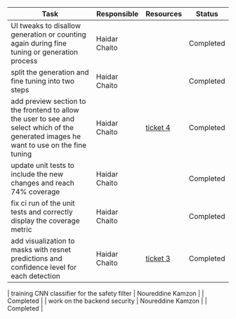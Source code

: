 | **Task**                                                                                                                                | **Responsible** | **Resources**                                                                                        | **Status** |
| --------------------------------------------------------------------------------------------------------------------------------------- | --------------- | ---------------------------------------------------------------------------------------------------- | ---------- |
| UI tweaks to disallow generation or counting again during fine tuning or generation process                                             | Haidar Chaito   |                                                                                                      | Completed  |
| split the generation and fine tuning into two steps                                                                                     | Haidar Chaito   |                                                                                                      | Completed  |
| add preview section to the frontend to allow the user to see and select which of the generated images he want to use on the fine tuning | Haidar Chaito   | [ticket 4](https://git.fim.uni-passau.de/aie/ai-engineering-lab/student-projects/group-1/-/issues/4) | Completed  |
| update unit tests to include the new changes and reach 74% coverage                                                                     | Haidar Chaito   |                                                                                                      | Completed  |
| fix ci run of the unit tests and correctly display the coverage metric                                                                  | Haidar Chaito   |                                                                                                      | Completed  |
| add visualization to masks with resnet predictions and confidence level for each detection | Haidar Chaito   | [ticket 3](https://git.fim.uni-passau.de/aie/ai-engineering-lab/student-projects/group-1/-/issues/3) | Completed  |

| training CNN classifier for the safety filter  | Noureddine Kamzon   |  | Completed  |
| work on the backend security  | Noureddine Kamzon   |  | Completed  |